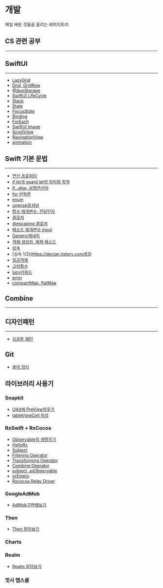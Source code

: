 # 개발 
매일 배운 것들을 올리는 레퍼지토리

## CS 관련 공부

* * * 
## SwiftUI
* * * 
- [LazyGrid](https://declan.tistory.com/67)
- [Grid, GridRow](https://declan.tistory.com/66)
- [@AppStorage](https://declan.tistory.com/31)
- [SwiftUI LifeCycle](https://declan.tistory.com/32)
- [Stack](https://github.com/ryuchanghwi/TIL/blob/main/Stack.md)
- [State](https://github.com/ryuchanghwi/TIL/blob/main/State.md)
- [FocusState](https://declan.tistory.com/35)
- [Binding](https://declan.tistory.com/65)
- [ForEach](https://declan.tistory.com/34)
- [SwiftUI Image](https://github.com/ryuchanghwi/TIL/blob/main/SwiftUI%20Image.md)
- [ScrollView](https://github.com/ryuchanghwi/TIL/blob/main/SwiftUI%20ScrollView.md)
- [NavigationView](https://github.com/ryuchanghwi/TIL/blob/main/SwiftUI%20NavigationView.md)
- [animation](https://declan.tistory.com/33)




## Swift 기본 문법
* * * 
- [연산 프로퍼티](https://declan.tistory.com/62)
- [if let과 guard let의 의미와 목적](https://declan.tistory.com/61)
- [if...else, 삼항연산자](https://github.com/ryuchanghwi/TIL/blob/main/%EC%A1%B0%EA%B1%B4%EB%AC%B8.md)
- [for 반복문](https://github.com/ryuchanghwi/TIL/blob/main/for%EB%B0%98%EB%B3%B5%EB%AC%B8.md)
- [enum](https://github.com/ryuchanghwi/TIL/blob/main/enum.md)
- [unwrap옵셔널](https://github.com/ryuchanghwi/TIL/blob/main/Unwrap.md)
- [함수 매개변수, 전달인자](https://github.com/ryuchanghwi/TIL/blob/main/%ED%95%A8%EC%88%98%20%EB%A7%A4%EA%B0%9C%EB%B3%80%EC%88%98,%20%EC%A0%84%EB%8B%AC%EC%9D%B8%EC%9E%90.md)
- [클로저](https://github.com/ryuchanghwi/TIL/blob/main/Closure.md)
- [@escaping 클로저]()
- [메소드 매개변수 input](https://github.com/ryuchanghwi/TIL/blob/main/%EB%A9%94%EC%86%8C%EB%93%9Cinout.md)
- [Generic제네릭](https://github.com/ryuchanghwi/TIL/blob/main/Generic.md)
- [객체 생성자, 해제 메소드](https://github.com/ryuchanghwi/TIL/blob/main/%EA%B0%9D%EC%B2%B4%20%EC%83%9D%EC%84%B1%EC%9E%90,%20%ED%95%B4%EC%A0%9C%20%EB%A9%94%EC%86%8C%EB%93%9C.md)
- [상속](https://github.com/ryuchanghwi/TIL/blob/main/%EC%83%81%EC%86%8D.md)
- [상속 1/2)(https://declan.tistory.com/63)
- [일급객체](https://declan.tistory.com/45)
- [고차함수](https://declan.tistory.com/46)
- [lazy키워드](https://declan.tistory.com/53)
- [error](https://github.com/ryuchanghwi/TIL/blob/main/error.md)
- [compactMap, flatMap](https://declan.tistory.com/60)

## Combine
* * *

## 디자인패턴
* * *
- [싱글톤 패턴](https://github.com/ryuchanghwi/TIL/blob/main/%EC%8B%B1%EA%B8%80%ED%86%A4%ED%8C%A8%ED%84%B4.md)

## Git
- [용어 정리](https://github.com/ryuchanghwi/TIL/blob/main/GitPractice.md)

## 라이브러리 사용기
### Snapkit

- [UIkit에 PreView띄우기](https://declan.tistory.com/44)
- [tableViewCell 작성](https://github.com/ryuchanghwi/TIL/blob/main/snapkitTableViewCell)
### RxSwift + RxCocoa
- [Observable의 생명주기](https://github.com/ryuchanghwi/TIL/blob/main/Observable%EC%83%9D%EB%AA%85%EC%A3%BC%EA%B8%B0.md)
- [HelloRx](https://declan.tistory.com/48)
- [Subject](https://declan.tistory.com/49)
- [Filtering Operator](https://declan.tistory.com/50)
- [Transforming Operator](https://declan.tistory.com/51)
- [Combine Operator](https://declan.tistory.com/52)
- [subject .asObservable](https://github.com/ryuchanghwi/TIL/blob/main/subject.asObservable.md)
- [orEmpty](https://github.com/ryuchanghwi/TIL/blob/main/orEmpty.md)
- [Rxcocoa Relay Driver](https://declan.tistory.com/55)

### GoogleAdMob
- [AdMob구현해보기](https://declan.tistory.com/64)

### Then
- [Then 알아보기](https://declan.tistory.com/57)

### Charts


### Realm
- [Realm 알아보기](https://declan.tistory.com/59)


### 멋사 앱스쿨

